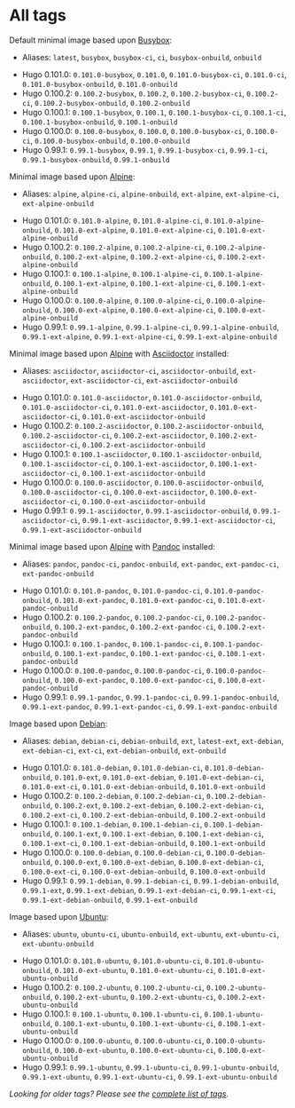 # All tags

Default minimal image based upon [Busybox](https://hub.docker.com/r/_/busybox/):
* Aliases: `latest`, `busybox`, `busybox-ci`, `ci`, `busybox-onbuild`, `onbuild`
<!-- * Hugo NEXT: `NEXT-busybox`, `NEXT`, `NEXT-busybox-ci`, `NEXT-ci`, `NEXT-busybox-onbuild`, `NEXT-onbuild` -->
* Hugo 0.101.0: `0.101.0-busybox`, `0.101.0`, `0.101.0-busybox-ci`, `0.101.0-ci`, `0.101.0-busybox-onbuild`, `0.101.0-onbuild`
* Hugo 0.100.2: `0.100.2-busybox`, `0.100.2`, `0.100.2-busybox-ci`, `0.100.2-ci`, `0.100.2-busybox-onbuild`, `0.100.2-onbuild`
* Hugo 0.100.1: `0.100.1-busybox`, `0.100.1`, `0.100.1-busybox-ci`, `0.100.1-ci`, `0.100.1-busybox-onbuild`, `0.100.1-onbuild`
* Hugo 0.100.0: `0.100.0-busybox`, `0.100.0`, `0.100.0-busybox-ci`, `0.100.0-ci`, `0.100.0-busybox-onbuild`, `0.100.0-onbuild`
* Hugo 0.99.1: `0.99.1-busybox`, `0.99.1`, `0.99.1-busybox-ci`, `0.99.1-ci`, `0.99.1-busybox-onbuild`, `0.99.1-onbuild`


Minimal image based upon [Alpine](https://hub.docker.com/r/_/alpine/):
* Aliases: `alpine`, `alpine-ci`, `alpine-onbuild`, `ext-alpine`, `ext-alpine-ci`, `ext-alpine-onbuild`
<!-- * Hugo NEXT: `NEXT-alpine`, `NEXT-alpine-ci`, `NEXT-alpine-onbuild`, `NEXT-ext-alpine`, `NEXT-ext-alpine-ci`, `NEXT-ext-alpine-onbuild` -->
* Hugo 0.101.0: `0.101.0-alpine`, `0.101.0-alpine-ci`, `0.101.0-alpine-onbuild`, `0.101.0-ext-alpine`, `0.101.0-ext-alpine-ci`, `0.101.0-ext-alpine-onbuild`
* Hugo 0.100.2: `0.100.2-alpine`, `0.100.2-alpine-ci`, `0.100.2-alpine-onbuild`, `0.100.2-ext-alpine`, `0.100.2-ext-alpine-ci`, `0.100.2-ext-alpine-onbuild`
* Hugo 0.100.1: `0.100.1-alpine`, `0.100.1-alpine-ci`, `0.100.1-alpine-onbuild`, `0.100.1-ext-alpine`, `0.100.1-ext-alpine-ci`, `0.100.1-ext-alpine-onbuild`
* Hugo 0.100.0: `0.100.0-alpine`, `0.100.0-alpine-ci`, `0.100.0-alpine-onbuild`, `0.100.0-ext-alpine`, `0.100.0-ext-alpine-ci`, `0.100.0-ext-alpine-onbuild`
* Hugo 0.99.1: `0.99.1-alpine`, `0.99.1-alpine-ci`, `0.99.1-alpine-onbuild`, `0.99.1-ext-alpine`, `0.99.1-ext-alpine-ci`, `0.99.1-ext-alpine-onbuild`

Minimal image based upon [Alpine](https://hub.docker.com/r/_/alpine/) with [Asciidoctor](http://asciidoctor.org/) installed:
* Aliases: `asciidoctor`, `asciidoctor-ci`, `asciidoctor-onbuild`, `ext-asciidoctor`, `ext-asciidoctor-ci`, `ext-asciidoctor-onbuild`
<!-- * Hugo NEXT: `NEXT-asciidoctor`, `NEXT-asciidoctor-onbuild`, `NEXT-asciidoctor-ci`, `NEXT-ext-asciidoctor`, `NEXT-ext-asciidoctor-ci`, `NEXT-ext-asciidoctor-onbuild` -->
* Hugo 0.101.0: `0.101.0-asciidoctor`, `0.101.0-asciidoctor-onbuild`, `0.101.0-asciidoctor-ci`, `0.101.0-ext-asciidoctor`, `0.101.0-ext-asciidoctor-ci`, `0.101.0-ext-asciidoctor-onbuild`
* Hugo 0.100.2: `0.100.2-asciidoctor`, `0.100.2-asciidoctor-onbuild`, `0.100.2-asciidoctor-ci`, `0.100.2-ext-asciidoctor`, `0.100.2-ext-asciidoctor-ci`, `0.100.2-ext-asciidoctor-onbuild`
* Hugo 0.100.1: `0.100.1-asciidoctor`, `0.100.1-asciidoctor-onbuild`, `0.100.1-asciidoctor-ci`, `0.100.1-ext-asciidoctor`, `0.100.1-ext-asciidoctor-ci`, `0.100.1-ext-asciidoctor-onbuild`
* Hugo 0.100.0: `0.100.0-asciidoctor`, `0.100.0-asciidoctor-onbuild`, `0.100.0-asciidoctor-ci`, `0.100.0-ext-asciidoctor`, `0.100.0-ext-asciidoctor-ci`, `0.100.0-ext-asciidoctor-onbuild`
* Hugo 0.99.1: `0.99.1-asciidoctor`, `0.99.1-asciidoctor-onbuild`, `0.99.1-asciidoctor-ci`, `0.99.1-ext-asciidoctor`, `0.99.1-ext-asciidoctor-ci`, `0.99.1-ext-asciidoctor-onbuild`

Minimal image based upon [Alpine](https://hub.docker.com/r/_/alpine/) with [Pandoc](https://pandoc.org/) installed:
* Aliases: `pandoc`, `pandoc-ci`, `pandoc-onbuild`, `ext-pandoc`, `ext-pandoc-ci`, `ext-pandoc-onbuild`
<!-- * Hugo NEXT: `NEXT-pandoc`, `NEXT-pandoc-ci`, `NEXT-pandoc-onbuild`, `NEXT-ext-pandoc`, `NEXT-ext-pandoc-ci`, `NEXT-ext-pandoc-onbuild` -->
* Hugo 0.101.0: `0.101.0-pandoc`, `0.101.0-pandoc-ci`, `0.101.0-pandoc-onbuild`, `0.101.0-ext-pandoc`, `0.101.0-ext-pandoc-ci`, `0.101.0-ext-pandoc-onbuild`
* Hugo 0.100.2: `0.100.2-pandoc`, `0.100.2-pandoc-ci`, `0.100.2-pandoc-onbuild`, `0.100.2-ext-pandoc`, `0.100.2-ext-pandoc-ci`, `0.100.2-ext-pandoc-onbuild`
* Hugo 0.100.1: `0.100.1-pandoc`, `0.100.1-pandoc-ci`, `0.100.1-pandoc-onbuild`, `0.100.1-ext-pandoc`, `0.100.1-ext-pandoc-ci`, `0.100.1-ext-pandoc-onbuild`
* Hugo 0.100.0: `0.100.0-pandoc`, `0.100.0-pandoc-ci`, `0.100.0-pandoc-onbuild`, `0.100.0-ext-pandoc`, `0.100.0-ext-pandoc-ci`, `0.100.0-ext-pandoc-onbuild`
* Hugo 0.99.1: `0.99.1-pandoc`, `0.99.1-pandoc-ci`, `0.99.1-pandoc-onbuild`, `0.99.1-ext-pandoc`, `0.99.1-ext-pandoc-ci`, `0.99.1-ext-pandoc-onbuild`

Image based upon [Debian](https://hub.docker.com/r/_/debian/):
* Aliases: `debian`, `debian-ci`, `debian-onbuild`, `ext`, `latest-ext`, `ext-debian`, `ext-debian-ci`, `ext-ci`, `ext-debian-onbuild`, `ext-onbuild`
<!-- * Hugo NEXT: `NEXT-debian`, `NEXT-debian-ci`, `NEXT-debian-onbuild`, `NEXT-ext`, `NEXT-ext-debian`, `NEXT-ext-debian-ci`, `NEXT-ext-ci`, `NEXT-ext-debian-onbuild`, `NEXT-ext-onbuild` -->
* Hugo 0.101.0: `0.101.0-debian`, `0.101.0-debian-ci`, `0.101.0-debian-onbuild`, `0.101.0-ext`, `0.101.0-ext-debian`, `0.101.0-ext-debian-ci`, `0.101.0-ext-ci`, `0.101.0-ext-debian-onbuild`, `0.101.0-ext-onbuild`
* Hugo 0.100.2: `0.100.2-debian`, `0.100.2-debian-ci`, `0.100.2-debian-onbuild`, `0.100.2-ext`, `0.100.2-ext-debian`, `0.100.2-ext-debian-ci`, `0.100.2-ext-ci`, `0.100.2-ext-debian-onbuild`, `0.100.2-ext-onbuild`
* Hugo 0.100.1: `0.100.1-debian`, `0.100.1-debian-ci`, `0.100.1-debian-onbuild`, `0.100.1-ext`, `0.100.1-ext-debian`, `0.100.1-ext-debian-ci`, `0.100.1-ext-ci`, `0.100.1-ext-debian-onbuild`, `0.100.1-ext-onbuild`
* Hugo 0.100.0: `0.100.0-debian`, `0.100.0-debian-ci`, `0.100.0-debian-onbuild`, `0.100.0-ext`, `0.100.0-ext-debian`, `0.100.0-ext-debian-ci`, `0.100.0-ext-ci`, `0.100.0-ext-debian-onbuild`, `0.100.0-ext-onbuild`
* Hugo 0.99.1: `0.99.1-debian`, `0.99.1-debian-ci`, `0.99.1-debian-onbuild`, `0.99.1-ext`, `0.99.1-ext-debian`, `0.99.1-ext-debian-ci`, `0.99.1-ext-ci`, `0.99.1-ext-debian-onbuild`, `0.99.1-ext-onbuild`

Image based upon [Ubuntu](https://hub.docker.com/r/_/ubuntu/):
* Aliases: `ubuntu`, `ubuntu-ci`, `ubuntu-onbuild`, `ext-ubuntu`, `ext-ubuntu-ci`, `ext-ubuntu-onbuild`
<!-- * Hugo NEXT: `NEXT-ubuntu`, `NEXT-ubuntu-ci`, `NEXT-ubuntu-onbuild`, `NEXT-ext-ubuntu`, `NEXT-ext-ubuntu-ci`, `NEXT-ext-ubuntu-onbuild` -->
* Hugo 0.101.0: `0.101.0-ubuntu`, `0.101.0-ubuntu-ci`, `0.101.0-ubuntu-onbuild`, `0.101.0-ext-ubuntu`, `0.101.0-ext-ubuntu-ci`, `0.101.0-ext-ubuntu-onbuild`
* Hugo 0.100.2: `0.100.2-ubuntu`, `0.100.2-ubuntu-ci`, `0.100.2-ubuntu-onbuild`, `0.100.2-ext-ubuntu`, `0.100.2-ext-ubuntu-ci`, `0.100.2-ext-ubuntu-onbuild`
* Hugo 0.100.1: `0.100.1-ubuntu`, `0.100.1-ubuntu-ci`, `0.100.1-ubuntu-onbuild`, `0.100.1-ext-ubuntu`, `0.100.1-ext-ubuntu-ci`, `0.100.1-ext-ubuntu-onbuild`
* Hugo 0.100.0: `0.100.0-ubuntu`, `0.100.0-ubuntu-ci`, `0.100.0-ubuntu-onbuild`, `0.100.0-ext-ubuntu`, `0.100.0-ext-ubuntu-ci`, `0.100.0-ext-ubuntu-onbuild`
* Hugo 0.99.1: `0.99.1-ubuntu`, `0.99.1-ubuntu-ci`, `0.99.1-ubuntu-onbuild`, `0.99.1-ext-ubuntu`, `0.99.1-ext-ubuntu-ci`, `0.99.1-ext-ubuntu-onbuild`

*Looking for older tags? Please see the [complete list of tags](https://github.com/floryn90/docker-hugo/blob/master/doc/tags.md).*
